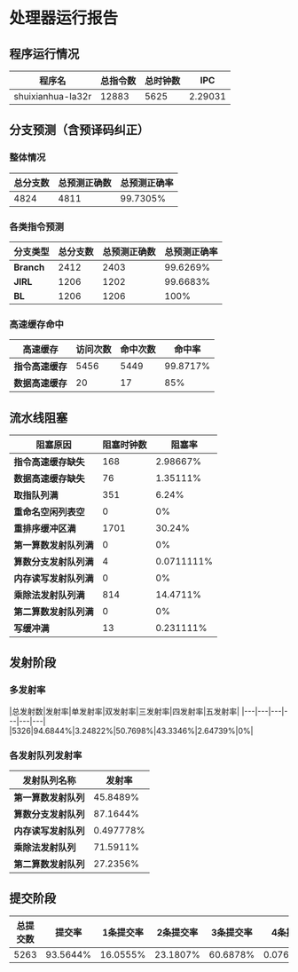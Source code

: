 # 处理器运行报告
## 程序运行情况
|程序名|总指令数|总时钟数|IPC|
|---|---|---|---|
|shuixianhua-la32r|12883|5625|2.29031|

## 分支预测（含预译码纠正）
### 整体情况
|总分支数|总预测正确数|总预测正确率|
|---|---|---|
|4824|4811|99.7305%|

### 各类指令预测
|分支类型|总分支数|总预测正确数|总预测正确率|
|---|---|---|---|
|**Branch**| 2412 | 2403 | 99.6269%|
|**JIRL**| 1206 | 1202 | 99.6683%|
|**BL**| 1206 | 1206 | 100%|

### 高速缓存命中
|高速缓存|访问次数|命中次数|命中率|
|---|---|---|---|
|**指令高速缓存**| 5456 | 5449 | 99.8717%|
|**数据高速缓存**| 20 | 17 | 85%|
## 流水线阻塞
|阻塞原因|阻塞时钟数|阻塞率|
|---|---|---|
|**指令高速缓存缺失**| 168 | 2.98667%|
|**数据高速缓存缺失**| 76 | 1.35111%|
|**取指队列满**| 351 | 6.24%|
|**重命名空闲列表空**|0 | 0%|
|**重排序缓冲区满**|1701 | 30.24%|
|**第一算数发射队列满**|0 | 0%|
|**算数分支发射队列满**|4 | 0.0711111%|
|**内存读写发射队列满**|0 | 0%|
|**乘除法发射队列满**|814 | 14.4711%|
|**第二算数发射队列满**|0 | 0%|
|**写缓冲满**|13 | 0.231111%|

## 发射阶段
### 多发射率
|总发射数|发射率|单发射率|双发射率|三发射率|四发射率|五发射率|
|---|---|---|---|---|---|
|5326|94.6844%|3.24822%|50.7698%|43.3346%|2.64739%|0%|

### 各发射队列发射率
|发射队列名称|发射率|
|---|---|
|**第一算数发射队列**|45.8489%|
|**算数分支发射队列**|87.1644%|
|**内存读写发射队列**|0.497778%|
|**乘除法发射队列**|71.5911%|
|**第二算数发射队列**|27.2356%|

## 提交阶段
|总提交数|提交率|1条提交率|2条提交率|3条提交率|4条提交率|
|---|---|---|---|---|---|
|5263|93.5644%|16.0555%|23.1807%|60.6878%|0.0760023%|

